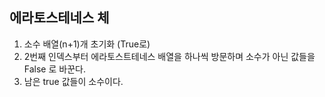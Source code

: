 ## 에라토스테네스 체

1. 소수 배열(n+1)개 초기화 (True로)
2. 2번째 인덱스부터 에라토스트테네스 배열을 하나씩 방문하며 소수가 아닌 값들을 False 로 바꾼다.
3. 남은 true 값들이 소수이다.
